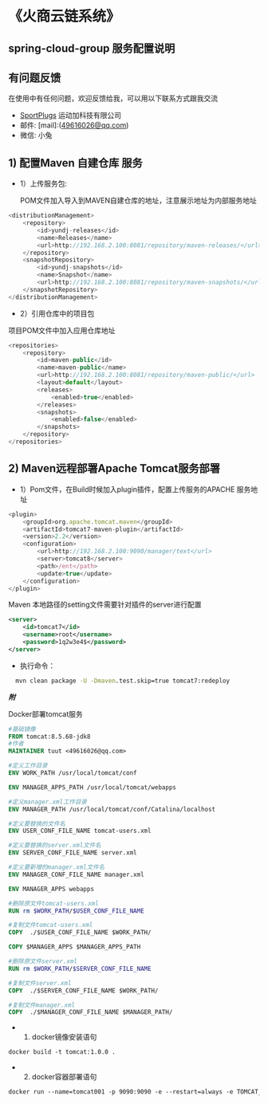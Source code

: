 # 《火商云链系统》

## spring-cloud-group 服务配置说明

## 有问题反馈

在使用中有任何问题，欢迎反馈给我，可以用以下联系方式跟我交流

* [SportPlugs](http://www.sportechplus.com/qieapp/#/login) 运动加科技有限公司
* 邮件: [mail]:(49616026@qq.com)
* 微信: 小兔

## 1) 配置Maven 自建仓库 服务

* 1）上传服务包:

  POM文件加入导入到MAVEN自建仓库的地址，注意展示地址为内部服务地址

```javascript
<distributionManagement>
    <repository>
        <id>yundj-releases</id>
        <name>Releases</name>
        <url>http://192.168.2.100:8081/repository/maven-releases/</url>
    </repository>
    <snapshotRepository>
        <id>yundj-snapshots</id>
        <name>Snapshot</name>
        <url>http://192.168.2.100:8081/repository/maven-snapshots/</url>
    </snapshotRepository>
</distributionManagement>
```

* 2）引用仓库中的项目包

项目POM文件中加入应用仓库地址

```javascript
<repositories>
    <repository>
        <id>maven-public</id>
        <name>maven-public</name>
        <url>http://192.168.2.100:8081/repository/maven-public/</url>
        <layout>default</layout>
        <releases>
            <enabled>true</enabled>
        </releases>
        <snapshots>
            <enabled>false</enabled>
        </snapshots>
    </repository>
</repositories>
```

## 2) Maven远程部署Apache Tomcat服务部署

* 1）Pom文件，在Build时候加入plugin插件，配置上传服务的APACHE 服务地址

```javascript
<plugin>
    <groupId>org.apache.tomcat.maven</groupId>
    <artifactId>tomcat7-maven-plugin</artifactId>
    <version>2.2</version>
    <configuration>
        <url>http://192.168.2.100:9090/manager/text</url>
        <server>tomcat8</server>
        <path>/ent</path>
        <update>true</update>
    </configuration>
</plugin>
```

Maven 本地路径的setting文件需要针对插件的server进行配置

```xml
<server>
	<id>tomcat7</id>
	<username>root</username>
	<password>1q2w3e4$</password>
</server>
```

* 执行命令：

```cmd
  mvn clean package -U -Dmaven.test.skip=true tomcat7:redeploy
```

**_附_**

Docker部署tomcat服务

```dockerfile
#基础镜像
FROM tomcat:8.5.68-jdk8
#作者
MAINTAINER tuut <49616026@qq.com>

#定义工作目录
ENV WORK_PATH /usr/local/tomcat/conf

ENV MANAGER_APPS_PATH /usr/local/tomcat/webapps

#定义manager.xml工作目录
ENV MANAGER_PATH /usr/local/tomcat/conf/Catalina/localhost

#定义要替换的文件名
ENV USER_CONF_FILE_NAME tomcat-users.xml

#定义要替换的server.xml文件名
ENV SERVER_CONF_FILE_NAME server.xml

#定义要新增的manager.xml文件名
ENV MANAGER_CONF_FILE_NAME manager.xml

ENV MANAGER_APPS webapps

#删除原文件tomcat-users.xml
RUN rm $WORK_PATH/$USER_CONF_FILE_NAME

#复制文件tomcat-users.xml
COPY  ./$USER_CONF_FILE_NAME $WORK_PATH/

COPY $MANAGER_APPS $MANAGER_APPS_PATH

#删除原文件server.xml
RUN rm $WORK_PATH/$SERVER_CONF_FILE_NAME

#复制文件server.xml
COPY  ./$SERVER_CONF_FILE_NAME $WORK_PATH/

#复制文件manager.xml
COPY  ./$MANAGER_CONF_FILE_NAME $MANAGER_PATH/

```

*
    1) docker镜像安装语句

``` dockerfile
docker build -t tomcat:1.0.0 .
```

*
    2) docker容器部署语句

``` dockerfile
docker run --name=tomcat001 -p 9090:9090 -e --restart=always -e TOMCAT_SERVER_ID=tomcat_server_001 -idt tomcat:1.0.0
```
